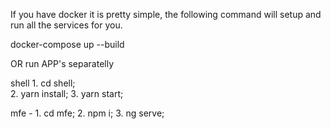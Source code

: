 If you have docker it is pretty simple, the following command will setup and run all the services for you.

docker-compose up --build

OR run APP's separatelly

   shell
      1. cd shell; </br>
      2. yarn install;
      3. yarn start;

   mfe -
      1. cd mfe;
      2. npm i;
      3. ng serve;
